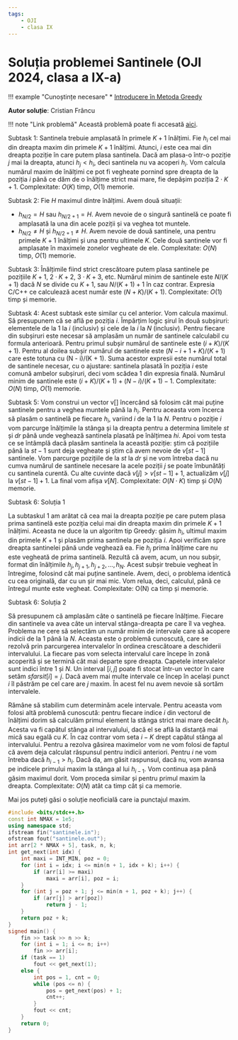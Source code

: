 ```yaml
---
tags:
    - OJI
    - clasa IX
---
```


# Soluția problemei Santinele (OJI 2024, clasa a IX-a)

!!! example "Cunoștințe necesare"
    * [Introducere în Metoda Greedy](https://edu.roalgo.ro/usor/greedy/)

**Autor soluție**: Cristian Frâncu

!!! note "Link problemă"
    Această problemă poate fi accesată [aici](https://kilonova.ro/problems/2502/).

Subtask $1$: Santinela trebuie amplasată în primele $K + 1$ înălțimi. Fie $h_i$ cel mai din dreapta maxim din primele $K +1$ înălțimi. Atunci, $i$ este cea mai din dreapta poziție în care putem plasa santinela. Dacă am plasa-o într-o poziție $j$ mai la dreapta, atunci $h_j < h_i$, deci santinela nu va acoperi $h_i$. Vom calcula numărul maxim de înălțimi ce pot fi vegheate pornind spre dreapta de la poziția $i$ până ce dăm de o înălțime strict mai mare, fie depășim poziția $2 \cdot K + 1$. Complexitate: $O(K)$ timp, $O(1)$ memorie.

Subtask $2$: Fie $H$ maximul dintre înălțimi. Avem două situații:

* $h_{N/2} = H$ sau $h_{N/2+1} = H$. Avem nevoie de o singură santinelă ce poate fi amplasată la una din acele poziții și va veghea tot muntele.
* $h_{N/2} \neq H$ și $h_{N/2+1} \neq H$. Avem nevoie de două santinele, una pentru primele $K + 1$ înălțimi și una pentru ultimele $K$. Cele două santinele vor fi amplasate în maximele zonelor vegheate de ele. Complexitate: $O(N)$ timp, $O(1)$ memorie.

Subtask $3$: Înălțimile fiind strict crescătoare putem plasa santinele pe pozițiile $K + 1$, $2 \cdot K + 2$, $3 \cdot K + 3$, etc. Numărul minim de santinele este $N/(K + 1)$ dacă $N$ se divide cu $K + 1$, sau $N/(K +1)+1$ în caz contrar. Expresia C/C++ ce calculează acest număr este $(N +K)/(K +1)$. Complexitate: $O(1)$ timp și memorie.

Subtask $4$: Acest subtask este similar cu cel anterior. Vom calcula maximul. Să presupunem că se află pe poziția $i$. Împărțim logic șirul în două subșiruri: elementele de la $1$ la $i$ (inclusiv) și cele de la $i$ la $N$ (inclusiv). Pentru fiecare din subșiruri este necesar să amplasăm un număr de santinele calculabil cu formula anterioară. Pentru primul subșir numărul de santinele este $(i + K)/(K +1)$. Pentru al doilea subșir numărul de santinele este $(N -i +1+ K)/(K +1)$ care este totuna cu (N - i)/(K + 1). Suma acestor expresii este numărul total de santinele necesar, cu o ajustare: santinela plasată în poziția $i$ este comună ambelor subșiruri, deci vom scădea $1$
din expresia finală. Numărul minim de santinele este $(i + K)/(K + 1) + (N - i)/(K + 1) - 1$. Complexitate: $O(N)$ timp, $O(1)$ memorie.

Subtask $5$: Vom construi un vector v[] încercând să folosim cât mai puține santinele pentru a veghea muntele până la $h_i$. Pentru aceasta vom încerca să plasăm o santinelă pe fiecare $h_i$, variind $i$ de la $1$ la $N$. Pentru o poziție $i$ vom parcurge înălțimile la stânga și la dreapta pentru a determina limitele $st$ și $dr$ până unde veghează santinela plasată pe înălțimea $hi$. Apoi vom testa ce se întâmplă dacă plasăm santinela la această poziție: știm că pozițiile până la $st - 1$ sunt deja vegheate și știm că avem nevoie de $v[st - 1]$ santinele. Vom parcurge pozițiile de la $st$ la $dr$ și ne vom întreba dacă nu cumva numărul de santinele necesare la acele poziții $j$ se poate îmbunătăți cu santinela curentă. Cu alte cuvinte dacă $v[j] > v[st - 1] + 1$, actualizăm $v[j]$ la $v[st - 1] + 1$. La final vom afișa $v[N]$. Complexitate: $O(N \cdot K)$ timp și $O(N)$ memorie.

Subtask $6$: Soluția $1$

La subtaskul $1$ am arătat că cea mai la dreapta poziție pe care putem plasa prima santinelă este poziția celui mai din dreapta maxim din primele $K + 1$ înălțimi. Aceasta ne duce la un algoritm tip Greedy: găsim $h_i$, ultimul maxim din primele $K + 1$ și plasăm prima santinela pe poziția $i$. Apoi verificăm spre dreapta santinelei până unde veghează ea. Fie $h_j$ prima înălțime care nu este vegheată de prima santinelă. Rezultă că avem, acum, un nou subșir, format din înălțimile $h_j, h_{j+1}, h_{j+2}, \dots, h_N$. Acest subșir trebuie vegheat în întregime, folosind cât mai puține santinele. Avem, deci, o problema identică cu cea originală, dar cu un șir mai mic. Vom relua, deci, calculul, până ce întregul munte este vegheat. Complexitate: O(N) ca timp și memorie.

Subtask $6$: Soluția $2$

Să presupunem că amplasăm câte o santinelă pe fiecare înălțime. Fiecare din santinele va avea câte un interval stânga-dreapta pe care îl va veghea. Problema ne cere să selectăm un număr minim de intervale care să acopere indicii de la $1$ până la $N$. Aceasta este o problemă cunoscută, care se rezolvă prin parcurgerea intervalelor în ordinea crescătoare a deschiderii intervalului. La fiecare pas vom selecta intervalul care începe în zonă acoperită și se termină cât mai departe spre dreapta. Capetele intervalelor sunt indici între $1$ și $N$. Un interval $[i, j]$ poate fi stocat într-un vector în care setăm $sfarsit[i] = j$. Dacă avem mai multe intervale ce încep în același punct $i$ îl păstrăm pe cel care are $j$ maxim. În acest fel nu avem nevoie să sortăm intervalele.

Rămâne să stabilim cum determinăm acele intervale. Pentru aceasta vom folosi altă problemă cunoscută: pentru fiecare indice $i$ din vectorul de înălțimi dorim să calculăm primul element la stânga strict mai mare decât $h_i$. Acesta va fi capătul stânga al intervalului, dacă el se află la distanță mai mică sau egală cu $K$. În caz contrar vom seta $i - K$ drept capătul stânga al intervalului. Pentru a rezolva găsirea maximelor vom ne vom folosi de faptul că avem deja calculat răspunsul pentru indicii anteriori. Pentru $i$ ne vom întreba dacă $h_{i-1} > h_i$. Dacă da, am găsit raspunsul, dacă nu, vom avansa pe indicele primului maxim la stânga al lui $h_{i-1}$. Vom continua așa până găsim maximul dorit. Vom proceda similar și pentru primul maxim la dreapta. Complexitate: $O(N)$ atât ca timp cât și ca memorie.

Mai jos puteți găsi o soluție neoficială care ia punctajul maxim.

```cpp
#include <bits/stdc++.h>
const int NMAX = 1e5;
using namespace std;
ifstream fin("santinele.in");
ofstream fout("santinele.out");
int arr[2 * NMAX + 5], task, n, k;
int get_next(int idx) {
    int maxi = INT_MIN, poz = 0;
    for (int i = idx; i <= min(n + 1, idx + k); i++) {
        if (arr[i] >= maxi)
            maxi = arr[i], poz = i;
    }
    for (int j = poz + 1; j <= min(n + 1, poz + k); j++) {
        if (arr[j] > arr[poz])
            return j - 1;
    }
    return poz + k;
}
signed main() {
    fin >> task >> n >> k;
    for (int i = 1; i <= n; i++)
        fin >> arr[i];
    if (task == 1)
        fout << get_next(1);
    else {
        int pos = 1, cnt = 0;
        while (pos <= n) {
            pos = get_next(pos) + 1;
            cnt++;
        }
        fout << cnt;
    }
    return 0;
}
```